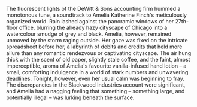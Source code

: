 The fluorescent lights of the DeWitt & Sons accounting firm hummed a monotonous tune, a soundtrack to Amelia Katherine Finch's meticulously organized world.  Rain lashed against the panoramic windows of her 27th-floor office, blurring the already hazy cityscape of Chicago into a watercolour smudge of grey and black. Amelia, however, remained unmoved by the storm raging outside.  Her gaze was fixed on the intricate spreadsheet before her, a labyrinth of debits and credits that held more allure than any romantic rendezvous or captivating cityscape.  The air hung thick with the scent of old paper, slightly stale coffee, and the faint, almost imperceptible, aroma of Amelia's favourite vanilla-infused hand lotion – a small, comforting indulgence in a world of stark numbers and unwavering deadlines.  Tonight, however, even her usual calm was beginning to fray.  The discrepancies in the Blackwood Industries account were significant, and Amelia had a nagging feeling that something – something large, and potentially illegal – was lurking beneath the surface.
